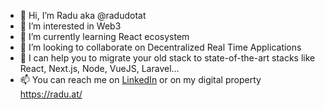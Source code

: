 - 👋 Hi, I’m Radu aka @radudotat
- 👀 I’m interested in Web3
- 🌱 I’m currently learning React ecosystem
- 💞️ I’m looking to collaborate on Decentralized Real Time Applications
- 🔨 I can help you to migrate your old stack to state-of-the-art stacks like React, Next.js, Node, VueJS, Laravel...
- 📫 You can reach me on [LinkedIn](https://www.linkedin.com/in/radudotat/) or on my digital property https://radu.at/

<!---
radudotat/radudotat is a ✨ special ✨ repository because its `README.md` (this file) appears on your GitHub profile.
You can click the Preview link to take a look at your changes.
--->

